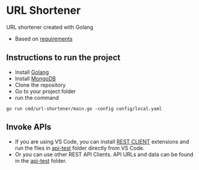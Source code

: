 # URL Shortener

URL shortener created with Golang

- Based on [requirements](https://roadmap.sh/projects/url-shortening-service)

## Instructions to run the project

- Install [Golang](https://go.dev/doc/install)
- Install [MongoDB](https://www.mongodb.com/docs/manual/installation/)
- Clone the repository
- Go to your project folder
- run the command

```console
go run cmd/url-shortener/main.go -config config/local.yaml
```

## Invoke APIs
- If you are using VS Code, you can install [REST CLIENT](https://marketplace.visualstudio.com/items?itemName=humao.rest-client) extensions and run the files in [api-test](api-test) folder directly from VS Code.
- Or you can use other REST API Clients. API URLs and data can be found in the [api-test](api-test) folder.